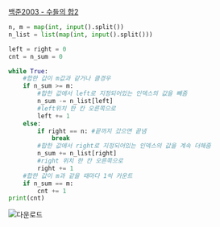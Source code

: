 [백준2003 - 수들의 합2](https://www.acmicpc.net/problem/2003)
```python
n, m = map(int, input().split())
n_list = list(map(int, input().split()))

left = right = 0
cnt = n_sum = 0

while True:
    #합한 값이 m값과 같거나 클경우
    if n_sum >= m:
        #합한 값에서 left로 지정되어있는 인덱스의 값을 빼줌
        n_sum -= n_list[left]
        #left위치 한 칸 오른쪽으로
        left += 1
    else:
        if right == n: #끝까지 갔으면 끝냄
            break
        #합한 값에서 right로 지정되어있는 인덱스의 값을 계속 더해줌   
        n_sum += n_list[right]
        #right 위치 한 칸 오른쪽으로
        right += 1
    #합한 값이 m과 같을 때마다 1씩 카운트
    if n_sum == m:
        cnt += 1
print(cnt)
```
![다운로드](https://user-images.githubusercontent.com/23302973/97845167-95deb100-1d2f-11eb-932c-4eac6b698d91.jpg)
